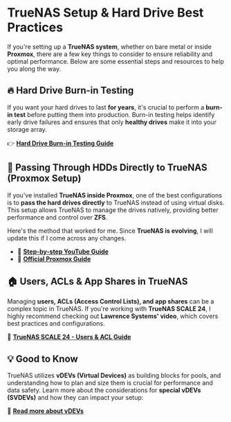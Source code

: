 # TrueNAS Setup & Hard Drive Best Practices

If you're setting up a **TrueNAS system**, whether on bare metal or inside **Proxmox**, there are a few key things to consider to ensure reliability and optimal performance. Below are some essential steps and resources to help you along the way.

## 🔥 Hard Drive Burn-in Testing

If you want your hard drives to last **for years**, it's crucial to perform a **burn-in test** before putting them into production. Burn-in testing helps identify early drive failures and ensures that only **healthy drives** make it into your storage array.

👉 **[Hard Drive Burn-in Testing Guide](https://www.truenas.com/community/resources/hard-drive-burn-in-testing.92/)**

## 📌 Passing Through HDDs Directly to TrueNAS (Proxmox Setup)

If you've installed **TrueNAS inside Proxmox**, one of the best configurations is to **pass the hard drives directly** to TrueNAS instead of using virtual disks. This setup allows TrueNAS to manage the drives natively, providing better performance and control over **ZFS**.

Here's the method that worked for me. Since **TrueNAS is evolving**, I will update this if I come across any changes.

- 🎥 **[Step-by-step YouTube Guide](https://www.youtube.com/watch?v=MkK-9_-2oko)**
- 📖 **[Official Proxmox Guide](https://pve.proxmox.com/wiki/Passthrough_Physical_Disk_to_Virtual_Machine_(VM))**

## 🏠 Users, ACLs & App Shares in TrueNAS

Managing **users, ACLs (Access Control Lists), and app shares** can be a complex topic in TrueNAS. If you're working with **TrueNAS SCALE 24**, I highly recommend checking out **Lawrence Systems' video**, which covers best practices and configurations.

🎥 **[TrueNAS SCALE 24 - Users & ACL Guide](https://www.youtube.com/watch?v=59NGNZ0kO04)**

## 💡 Good to Know

TrueNAS utilizes **vDEVs (Virtual Devices)** as building blocks for pools, and understanding how to plan and size them is crucial for performance and data safety. Learn more about the considerations for **special vDEVs (SVDEVs)** and how they can impact your setup:

🔗 **[Read more about vDEVs](https://forums.truenas.com/t/special-vdev-svdev-planning-sizing-and-considerations/5086)**